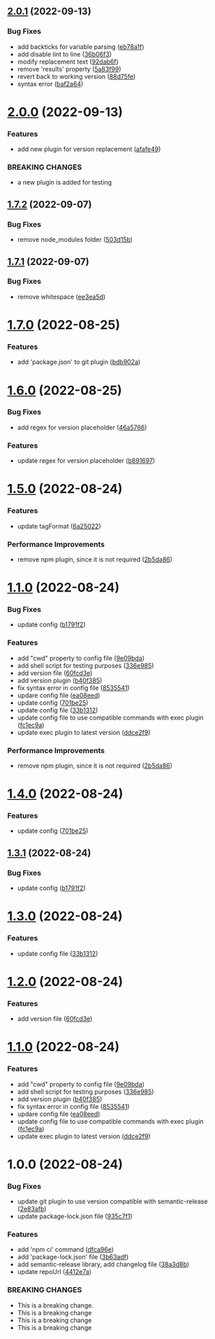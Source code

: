 ## [2.0.1](https://github.com/faizanrahman/test-semantic-release/compare/2.0.0...2.0.1) (2022-09-13)


### Bug Fixes

* add backticks for variable parsing ([eb78a1f](https://github.com/faizanrahman/test-semantic-release/commit/eb78a1fcb605865ddf1158f7d28b6cd5da914c43))
* add disable lint to line ([36b06f3](https://github.com/faizanrahman/test-semantic-release/commit/36b06f3a6c94a3016efffb1a1315b86ea4aa8cf2))
* modify replacement text ([92dab6f](https://github.com/faizanrahman/test-semantic-release/commit/92dab6fc1dbc0ca4627e0b6643869a61627cef64))
* remove 'results' property ([5a83f99](https://github.com/faizanrahman/test-semantic-release/commit/5a83f99397c923e30be80638f85937cc1b9c6839))
* revert back to working version ([88d75fe](https://github.com/faizanrahman/test-semantic-release/commit/88d75fe05fa7a7d9dce15190edc2ab0a4163cf58))
* syntax error ([baf2a64](https://github.com/faizanrahman/test-semantic-release/commit/baf2a641fd88c73f354d16968d3b0c43d112c778))

# [2.0.0](https://github.com/faizanrahman/test-semantic-release/compare/1.7.2...2.0.0) (2022-09-13)


### Features

* add new plugin for version replacement ([afafe49](https://github.com/faizanrahman/test-semantic-release/commit/afafe49555c74d7996390b909732dcd44d66ccb4))


### BREAKING CHANGES

* a new plugin is added for testing

## [1.7.2](https://github.com/faizanrahman/test-semantic-release/compare/1.7.1...1.7.2) (2022-09-07)


### Bug Fixes

* remove node_modules folder ([503d15b](https://github.com/faizanrahman/test-semantic-release/commit/503d15b9df1ea900ac5557d43855519866fced47))

## [1.7.1](https://github.com/faizanrahman/test-semantic-release/compare/1.7.0...1.7.1) (2022-09-07)


### Bug Fixes

* remove whitespace ([ee3ea5d](https://github.com/faizanrahman/test-semantic-release/commit/ee3ea5d848303823f2aa77984d59079699fc3cb5))

# [1.7.0](https://github.com/faizanrahman/test-semantic-release/compare/1.6.0...1.7.0) (2022-08-25)


### Features

* add 'package.json' to git plugin ([bdb902a](https://github.com/faizanrahman/test-semantic-release/commit/bdb902a8c9255e43dcbf6d4f532aba49624066ea))

# [1.6.0](https://github.com/faizanrahman/test-semantic-release/compare/1.5.0...1.6.0) (2022-08-25)


### Bug Fixes

* add regex for version placeholder ([46a5766](https://github.com/faizanrahman/test-semantic-release/commit/46a5766b893888179a2f3ed1a341a385de4b3792))


### Features

* update regex for version placeholder ([b891697](https://github.com/faizanrahman/test-semantic-release/commit/b891697585d60fb40706dfdc13a1407ba75f5b62))

# [1.5.0](https://github.com/faizanrahman/test-semantic-release/compare/1.4.0...1.5.0) (2022-08-24)


### Features

* update tagFormat ([6a25022](https://github.com/faizanrahman/test-semantic-release/commit/6a2502258d30f6b12a7d77d36d94fe8b57ea710b))


### Performance Improvements

* remove npm plugin, since it is not required ([2b5da86](https://github.com/faizanrahman/test-semantic-release/commit/2b5da866559f087a42c60f39c910d857af885965))

# [1.1.0](https://github.com/faizanrahman/test-semantic-release/compare/v1.0.0...v1.1.0) (2022-08-24)


### Bug Fixes

* update config ([b1791f2](https://github.com/faizanrahman/test-semantic-release/commit/b1791f229b9054aff0898d552b9addac1b690859))


### Features

* add "cwd" property to config file ([9e09bda](https://github.com/faizanrahman/test-semantic-release/commit/9e09bdac6515c7cca2ebe28b0d9f91b3afa56355))
* add shell script for testing purposes ([336e985](https://github.com/faizanrahman/test-semantic-release/commit/336e985d01b9883c4a107986caab8c0b7384f9d1))
* add version file ([60fcd3e](https://github.com/faizanrahman/test-semantic-release/commit/60fcd3e132e67b9a85b557597e9bfb777b33f923))
* add version plugin ([b40f385](https://github.com/faizanrahman/test-semantic-release/commit/b40f38553ac9b1256aa193e211a804ad166d0943))
* fix syntax error in config file ([8535541](https://github.com/faizanrahman/test-semantic-release/commit/853554193074226fe2b5a4535ac81ff867e76407))
* updare config file ([ea08eed](https://github.com/faizanrahman/test-semantic-release/commit/ea08eed5c83966ce2d93e1c538f04f018240bb5f))
* update config ([701be25](https://github.com/faizanrahman/test-semantic-release/commit/701be255baf3d02965e0ae46fa75cfb520b9e6bc))
* update config file ([33b1312](https://github.com/faizanrahman/test-semantic-release/commit/33b13124eddb513d4edc6e99c944ccb866325ccb))
* update config file to use compatible commands with exec plugin ([fc1ec9a](https://github.com/faizanrahman/test-semantic-release/commit/fc1ec9a7687d992b2ed69f69e8573a64ad7481d9))
* update exec plugin to latest version ([ddce2f9](https://github.com/faizanrahman/test-semantic-release/commit/ddce2f97e14ee0677f712660da19dc8b8d5c3a7c))


### Performance Improvements

* remove npm plugin, since it is not required ([2b5da86](https://github.com/faizanrahman/test-semantic-release/commit/2b5da866559f087a42c60f39c910d857af885965))

# [1.4.0](https://github.com/faizanrahman/test-semantic-release/compare/1.3.1...1.4.0) (2022-08-24)


### Features

* update config ([701be25](https://github.com/faizanrahman/test-semantic-release/commit/701be255baf3d02965e0ae46fa75cfb520b9e6bc))

## [1.3.1](https://github.com/faizanrahman/test-semantic-release/compare/1.3.0...1.3.1) (2022-08-24)


### Bug Fixes

* update config ([b1791f2](https://github.com/faizanrahman/test-semantic-release/commit/b1791f229b9054aff0898d552b9addac1b690859))

# [1.3.0](https://github.com/faizanrahman/test-semantic-release/compare/1.2.0...1.3.0) (2022-08-24)


### Features

* update config file ([33b1312](https://github.com/faizanrahman/test-semantic-release/commit/33b13124eddb513d4edc6e99c944ccb866325ccb))

# [1.2.0](https://github.com/faizanrahman/test-semantic-release/compare/1.1.0...1.2.0) (2022-08-24)


### Features

* add version file ([60fcd3e](https://github.com/faizanrahman/test-semantic-release/commit/60fcd3e132e67b9a85b557597e9bfb777b33f923))

# [1.1.0](https://github.com/faizanrahman/test-semantic-release/compare/v1.0.0...1.1.0) (2022-08-24)


### Features

* add "cwd" property to config file ([9e09bda](https://github.com/faizanrahman/test-semantic-release/commit/9e09bdac6515c7cca2ebe28b0d9f91b3afa56355))
* add shell script for testing purposes ([336e985](https://github.com/faizanrahman/test-semantic-release/commit/336e985d01b9883c4a107986caab8c0b7384f9d1))
* add version plugin ([b40f385](https://github.com/faizanrahman/test-semantic-release/commit/b40f38553ac9b1256aa193e211a804ad166d0943))
* fix syntax error in config file ([8535541](https://github.com/faizanrahman/test-semantic-release/commit/853554193074226fe2b5a4535ac81ff867e76407))
* updare config file ([ea08eed](https://github.com/faizanrahman/test-semantic-release/commit/ea08eed5c83966ce2d93e1c538f04f018240bb5f))
* update config file to use compatible commands with exec plugin ([fc1ec9a](https://github.com/faizanrahman/test-semantic-release/commit/fc1ec9a7687d992b2ed69f69e8573a64ad7481d9))
* update exec plugin to latest version ([ddce2f9](https://github.com/faizanrahman/test-semantic-release/commit/ddce2f97e14ee0677f712660da19dc8b8d5c3a7c))

# 1.0.0 (2022-08-24)


### Bug Fixes

* update git plugin to use version compatible with semantic-release ([2e83afb](https://github.com/faizanrahman/test-semantic-release/commit/2e83afb013c8f3d2f4e4aa2cf0e49b4a73046c21))
* update package-lock.json file ([935c7f1](https://github.com/faizanrahman/test-semantic-release/commit/935c7f1e9cf336cac8e9d428170d0a0ea6f61c38))


### Features

* add 'npm ci' command ([dfca96e](https://github.com/faizanrahman/test-semantic-release/commit/dfca96eed6e5d3082b99091b459ff7c4f31099ad))
* add 'package-lock.json' file ([3b63adf](https://github.com/faizanrahman/test-semantic-release/commit/3b63adf829b1b8c0b26ba0b8dfe672adcfcba3fc))
* add semantic-release library, add changelog file ([38a3d8b](https://github.com/faizanrahman/test-semantic-release/commit/38a3d8bef1b144983db94c43c81b9e0a1b4a6a1e))
* update repoUrl ([4412e7a](https://github.com/faizanrahman/test-semantic-release/commit/4412e7ab56e9fcea2327db69c2adae5d088b0b6f))


### BREAKING CHANGES

* This is a breaking change.
* This is a breaking change
* This is a breaking change
* This is a breaking change
